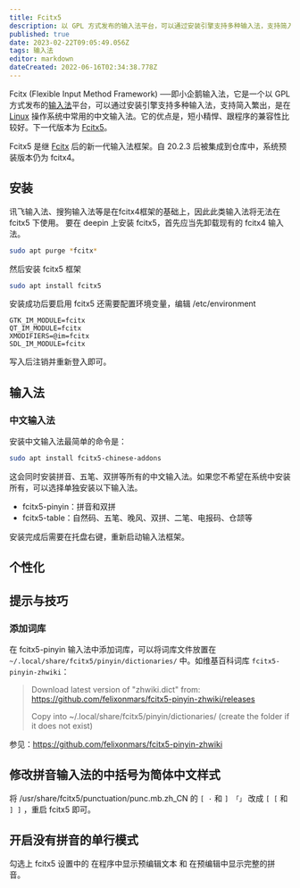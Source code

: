 ```yaml
---
title: Fcitx5
description: 以 GPL 方式发布的输入法平台，可以通过安装引擎支持多种输入法，支持简入繁出
published: true
date: 2023-02-22T09:05:49.056Z
tags: 输入法
editor: markdown
dateCreated: 2022-06-16T02:34:38.778Z
---
```


Fcitx (Flexible Input Method Framework) ──即小企鹅输入法，它是一个以 GPL 方式发布的[输入法](http://old.deepin.wiki/index.php?title=输入法)平台，可以通过安装引擎支持多种输入法，支持简入繁出，是在 [Linux](http://old.deepin.wiki/index.php?title=Linux) 操作系统中常用的中文输入法。它的优点是，短小精悍、跟程序的兼容性比较好。下一代版本为 [Fcitx5](http://old.deepin.wiki/index.php?title=Fcitx5)。

Fcitx5 是继 [Fcitx](http://old.deepin.wiki/index.php?title=Fcitx) 后的新一代输入法框架。自 20.2.3 后被集成到仓库中，系统预装版本仍为 fcitx4。

## 安装

讯飞输入法、搜狗输入法等是在fcitx4框架的基础上，因此此类输入法将无法在 fcitx5 下使用。
要在 deepin 上安装 fcitx5，首先应当先卸载现有的 fcitx4 输入法。

```bash
sudo apt purge *fcitx*
```

然后安装 fcitx5 框架

```bash
sudo apt install fcitx5
```

安装成功后要启用 fcitx5 还需要配置环境变量，编辑 /etc/environment

```
GTK_IM_MODULE=fcitx
QT_IM_MODULE=fcitx
XMODIFIERS=@im=fcitx
SDL_IM_MODULE=fcitx
```

写入后注销并重新登入即可。

## 输入法

### 中文输入法

安装中文输入法最简单的命令是：

```bash
sudo apt install fcitx5-chinese-addons
```

这会同时安装拼音、五笔、双拼等所有的中文输入法。如果您不希望在系统中安装所有，可以选择单独安装以下输入法。

- fcitx5-pinyin：拼音和双拼
- fcitx5-table：自然码、五笔、晚风、双拼、二笔、电报码、仓颉等

安装完成后需要在托盘右键，重新启动输入法框架。

## 个性化

## 提示与技巧

### 添加词库

在 fcitx5-pinyin 输入法中添加词库，可以将词库文件放置在 `~/.local/share/fcitx5/pinyin/dictionaries/` 中。如维基百科词库 `fcitx5-pinyin-zhwiki`：

> Download latest version of "zhwiki.dict" from: https://github.com/felixonmars/fcitx5-pinyin-zhwiki/releases
>
> Copy into ~/.local/share/fcitx5/pinyin/dictionaries/ (create the folder if it does not exist)

参见：https://github.com/felixonmars/fcitx5-pinyin-zhwiki

## 修改拼音输入法的中括号为简体中文样式

将 /usr/share/fcitx5/punctuation/punc.mb.zh_CN 的 `[ ·` 和 `] 「」` 改成 `[ [` 和 `] ]` ，重启 fcitx5 即可。

## 开启没有拼音的单行模式

勾选上 fcitx5 设置中的 在程序中显示预编辑文本 和 在预编辑中显示完整的拼音。